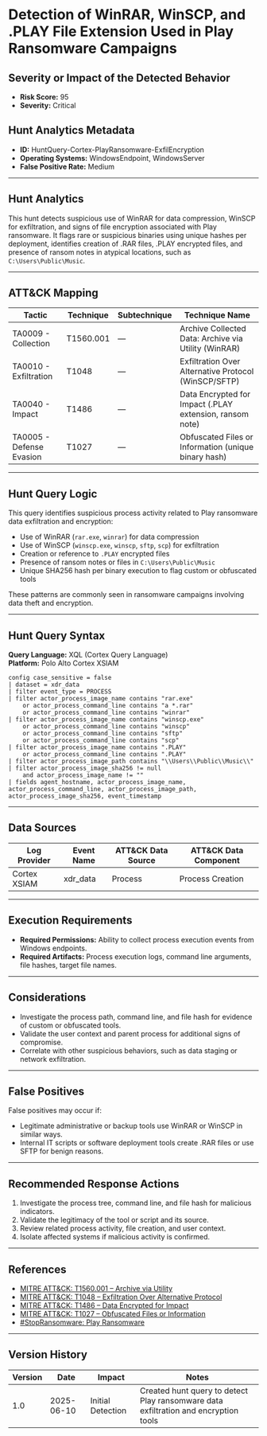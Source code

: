 # Detection of WinRAR, WinSCP, and .PLAY File Extension Used in Play Ransomware Campaigns

## Severity or Impact of the Detected Behavior
- **Risk Score:** 95
- **Severity:** Critical

## Hunt Analytics Metadata

- **ID:** HuntQuery-Cortex-PlayRansomware-ExfilEncryption
- **Operating Systems:** WindowsEndpoint, WindowsServer
- **False Positive Rate:** Medium

---

## Hunt Analytics

This hunt detects suspicious use of WinRAR for data compression, WinSCP for exfiltration, and signs of file encryption associated with Play ransomware. It flags rare or suspicious binaries using unique hashes per deployment, identifies creation of .RAR files, .PLAY encrypted files, and presence of ransom notes in atypical locations, such as `C:\Users\Public\Music`.

---

## ATT&CK Mapping

| Tactic                        | Technique   | Subtechnique | Technique Name                                            |
|-------------------------------|-------------|--------------|----------------------------------------------------------|
| TA0009 - Collection           | T1560.001   | —            | Archive Collected Data: Archive via Utility (WinRAR)     |
| TA0010 - Exfiltration         | T1048       | —            | Exfiltration Over Alternative Protocol (WinSCP/SFTP)     |
| TA0040 - Impact               | T1486       | —            | Data Encrypted for Impact (.PLAY extension, ransom note) |
| TA0005 - Defense Evasion      | T1027       | —            | Obfuscated Files or Information (unique binary hash)     |

---

## Hunt Query Logic

This query identifies suspicious process activity related to Play ransomware data exfiltration and encryption:

- Use of WinRAR (`rar.exe`, `winrar`) for data compression
- Use of WinSCP (`winscp.exe`, `winscp`, `sftp`, `scp`) for exfiltration
- Creation or reference to `.PLAY` encrypted files
- Presence of ransom notes or files in `C:\Users\Public\Music`
- Unique SHA256 hash per binary execution to flag custom or obfuscated tools

These patterns are commonly seen in ransomware campaigns involving data theft and encryption.

---

## Hunt Query Syntax

**Query Language:** XQL (Cortex Query Language)  
**Platform:** Polo Alto Cortex XSIAM

```xql
config case_sensitive = false
| dataset = xdr_data
| filter event_type = PROCESS
| filter actor_process_image_name contains "rar.exe"
    or actor_process_command_line contains "a *.rar"
    or actor_process_command_line contains "winrar"
| filter actor_process_image_name contains "winscp.exe"
    or actor_process_command_line contains "winscp"
    or actor_process_command_line contains "sftp"
    or actor_process_command_line contains "scp"
| filter actor_process_image_name contains ".PLAY"
    or actor_process_command_line contains ".PLAY"
| filter actor_process_image_path contains "\\Users\\Public\\Music\\"
| filter actor_process_image_sha256 != null
    and actor_process_image_name != ""
| fields agent_hostname, actor_process_image_name, actor_process_command_line, actor_process_image_path, actor_process_image_sha256, event_timestamp
```

---

## Data Sources

| Log Provider | Event Name       | ATT&CK Data Source  | ATT&CK Data Component  |
|--------------|------------------|---------------------|------------------------|
| Cortex XSIAM | xdr_data         | Process             | Process Creation       |

---

## Execution Requirements

- **Required Permissions:** Ability to collect process execution events from Windows endpoints.
- **Required Artifacts:** Process execution logs, command line arguments, file hashes, target file names.

---

## Considerations

- Investigate the process path, command line, and file hash for evidence of custom or obfuscated tools.
- Validate the user context and parent process for additional signs of compromise.
- Correlate with other suspicious behaviors, such as data staging or network exfiltration.

---

## False Positives

False positives may occur if:
- Legitimate administrative or backup tools use WinRAR or WinSCP in similar ways.
- Internal IT scripts or software deployment tools create .RAR files or use SFTP for benign reasons.

---

## Recommended Response Actions

1. Investigate the process tree, command line, and file hash for malicious indicators.
2. Validate the legitimacy of the tool or script and its source.
3. Review related process activity, file creation, and user context.
4. Isolate affected systems if malicious activity is confirmed.

---

## References

- [MITRE ATT&CK: T1560.001 – Archive via Utility](https://attack.mitre.org/techniques/T1560/001/)
- [MITRE ATT&CK: T1048 – Exfiltration Over Alternative Protocol](https://attack.mitre.org/techniques/T1048/)
- [MITRE ATT&CK: T1486 – Data Encrypted for Impact](https://attack.mitre.org/techniques/T1486/)
- [MITRE ATT&CK: T1027 – Obfuscated Files or Information](https://attack.mitre.org/techniques/T1027/)
- [#StopRansomware: Play Ransomware](https://www.cisa.gov/news-events/cybersecurity-advisories/aa23-352a)

---

## Version History

| Version | Date       | Impact            | Notes                                                                                      |
|---------|------------|-------------------|--------------------------------------------------------------------------------------------|
| 1.0     | 2025-06-10 | Initial Detection | Created hunt query to detect Play ransomware data exfiltration and encryption tools         |
